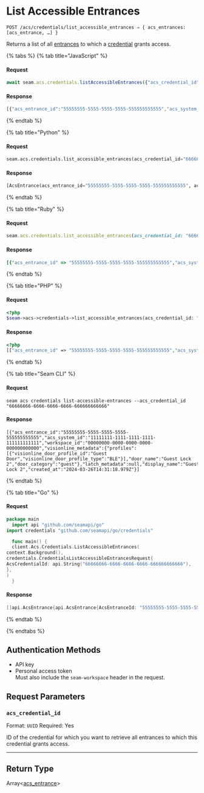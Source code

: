 # List Accessible Entrances

```
POST /acs/credentials/list_accessible_entrances ⇒ { acs_entrances: [acs_entrance, …] }
```

Returns a list of all [entrances](https://docs.seam.co/latest/api/acs/entrances) to which a [credential](https://docs.seam.co/latest/api/acs/credentials) grants access.

{% tabs %}
{% tab title="JavaScript" %}
#### Request

```javascript
await seam.acs.credentials.listAccessibleEntrances({"acs_credential_id":"66666666-6666-6666-6666-666666666666"})
```

#### Response

```javascript
[{"acs_entrance_id":"55555555-5555-5555-5555-555555555555","acs_system_id":"11111111-1111-1111-1111-111111111111","workspace_id":"00000000-0000-0000-0000-000000000000","visionline_metadata":{"profiles":[{"visionline_door_profile_id":"Guest Door","visionline_door_profile_type":"BLE"}],"door_name":"Guest Lock 2","door_category":"guest"},"latch_metadata":null,"display_name":"Guest Lock 2","created_at":"2024-03-26T14:31:18.979Z"}]
```
{% endtab %}

{% tab title="Python" %}
#### Request

```python
seam.acs.credentials.list_accessible_entrances(acs_credential_id="66666666-6666-6666-6666-666666666666")
```

#### Response

```python
[AcsEntrance(acs_entrance_id="55555555-5555-5555-5555-555555555555", acs_system_id="11111111-1111-1111-1111-111111111111", workspace_id="00000000-0000-0000-0000-000000000000", visionline_metadata={"profiles":[{"visionline_door_profile_id":"Guest Door","visionline_door_profile_type":"BLE"}],"door_name":"Guest Lock 2","door_category":"guest"}, latch_metadata=None, display_name="Guest Lock 2", created_at="2024-03-26T14:31:18.979Z")]
```
{% endtab %}

{% tab title="Ruby" %}
#### Request

```ruby
seam.acs.credentials.list_accessible_entrances(acs_credential_id: "66666666-6666-6666-6666-666666666666")
```

#### Response

```ruby
[{"acs_entrance_id" => "55555555-5555-5555-5555-555555555555","acs_system_id" => "11111111-1111-1111-1111-111111111111","workspace_id" => "00000000-0000-0000-0000-000000000000","visionline_metadata" => {"profiles":[{"visionline_door_profile_id":"Guest Door","visionline_door_profile_type":"BLE"}],"door_name":"Guest Lock 2","door_category":"guest"},"latch_metadata" => nil,"display_name" => "Guest Lock 2","created_at" => "2024-03-26T14:31:18.979Z"}]
```
{% endtab %}

{% tab title="PHP" %}
#### Request

```php
<?php
$seam->acs->credentials->list_accessible_entrances(acs_credential_id: "66666666-6666-6666-6666-666666666666")
```

#### Response

```php
<?php
[["acs_entrance_id" => "55555555-5555-5555-5555-555555555555","acs_system_id" => "11111111-1111-1111-1111-111111111111","workspace_id" => "00000000-0000-0000-0000-000000000000","visionline_metadata" => ["profiles" => [["visionline_door_profile_id" => "Guest Door", "visionline_door_profile_type" => "BLE"]], "door_name" => "Guest Lock 2", "door_category" => "guest"],"latch_metadata" => null,"display_name" => "Guest Lock 2","created_at" => "2024-03-26T14:31:18.979Z"]]
```
{% endtab %}

{% tab title="Seam CLI" %}
#### Request

```seam_cli
seam acs credentials list-accessible-entrances --acs_credential_id "66666666-6666-6666-6666-666666666666"
```

#### Response

```seam_cli
[{"acs_entrance_id":"55555555-5555-5555-5555-555555555555","acs_system_id":"11111111-1111-1111-1111-111111111111","workspace_id":"00000000-0000-0000-0000-000000000000","visionline_metadata":{"profiles":[{"visionline_door_profile_id":"Guest Door","visionline_door_profile_type":"BLE"}],"door_name":"Guest Lock 2","door_category":"guest"},"latch_metadata":null,"display_name":"Guest Lock 2","created_at":"2024-03-26T14:31:18.979Z"}]
```
{% endtab %}

{% tab title="Go" %}
#### Request

```go
package main
  import api "github.com/seamapi/go"
import credentials "github.com/seamapi/go/credentials"

  func main() {
  client.Acs.Credentials.ListAccessibleEntrances(
context.Background(),
credentials.CredentialsListAccessibleEntrancesRequest{
AcsCredentialId: api.String("66666666-6666-6666-6666-666666666666"),
},
)
  }
```

#### Response

```go
[]api.AcsEntrance{api.AcsEntrance{AcsEntranceId: "55555555-5555-5555-5555-555555555555", AcsSystemId: "11111111-1111-1111-1111-111111111111", WorkspaceId: "00000000-0000-0000-0000-000000000000", VisionlineMetadata: api.AcsEntranceVisionlineMetadata{Profiles: []AcsEntranceVisionlineMetadataProfiles{api.AcsEntranceVisionlineMetadataProfilesProfiles{VisionlineDoorProfileId: "Guest Door", VisionlineDoorProfileType: "BLE"}}, DoorName: "Guest Lock 2", DoorCategory: "guest"}, LatchMetadata: nil, DisplayName: "Guest Lock 2", CreatedAt: "2024-03-26T14:31:18.979Z"}}
```
{% endtab %}

{% endtabs %}

## Authentication Methods

- API key
- Personal access token
  <br>Must also include the `seam-workspace` header in the request.

## Request Parameters

### `acs_credential_id`

Format: `UUID`
Required: Yes

ID of the credential for which you want to retrieve all entrances to which this credential grants access.

***

## Return Type

Array<[acs\_entrance](./)>
